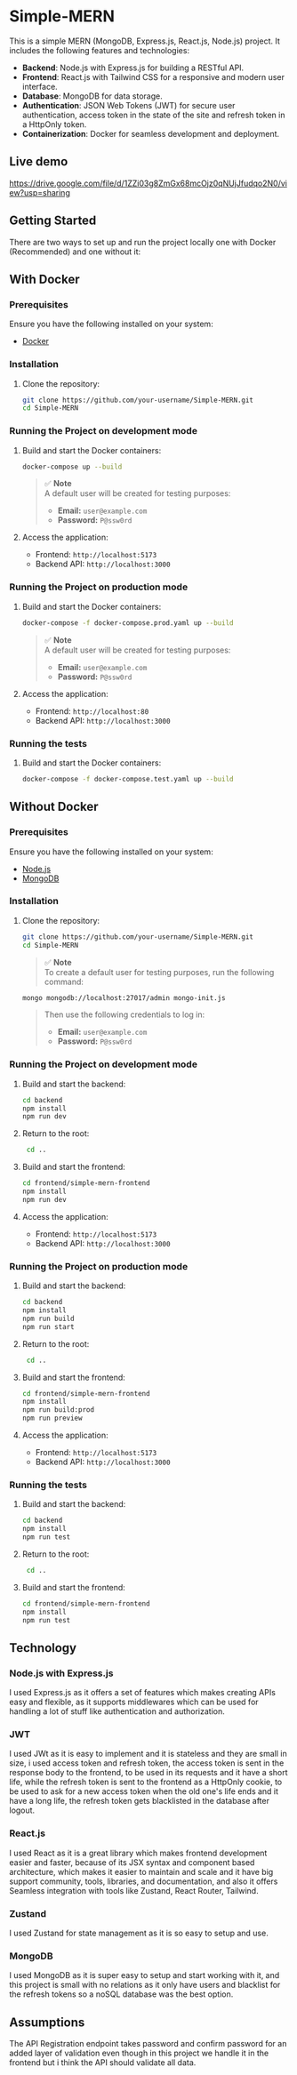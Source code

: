 # Simple-MERN

This is a simple MERN (MongoDB, Express.js, React.js, Node.js) project. It includes the following features and technologies:

- **Backend**: Node.js with Express.js for building a RESTful API.
- **Frontend**: React.js with Tailwind CSS for a responsive and modern user interface.
- **Database**: MongoDB for data storage.
- **Authentication**: JSON Web Tokens (JWT) for secure user authentication, access token in the state of the site and refresh token in a HttpOnly token.
- **Containerization**: Docker for seamless development and deployment.

## Live demo

https://drive.google.com/file/d/1ZZi03g8ZmGx68mcOjz0qNUjJfudqo2N0/view?usp=sharing

## Getting Started

There are two ways to set up and run the project locally one with Docker (Recommended) and one without it:

## With Docker

### Prerequisites

Ensure you have the following installed on your system:

- [Docker](https://www.docker.com/)

### Installation

1. Clone the repository:
   ```bash
   git clone https://github.com/your-username/Simple-MERN.git
   cd Simple-MERN
   ```

### Running the Project on development mode

1. Build and start the Docker containers:

   ```bash
   docker-compose up --build
   ```

   > ✅ **Note**  
   > A default user will be created for testing purposes:
   >
   > - **Email:** `user@example.com`
   > - **Password:** `P@ssw0rd`

2. Access the application:
   - Frontend: `http://localhost:5173`
   - Backend API: `http://localhost:3000`

### Running the Project on production mode

1. Build and start the Docker containers:

   ```bash
   docker-compose -f docker-compose.prod.yaml up --build
   ```

   > ✅ **Note**  
   > A default user will be created for testing purposes:
   >
   > - **Email:** `user@example.com`
   > - **Password:** `P@ssw0rd`

2. Access the application:

   - Frontend: `http://localhost:80`
   - Backend API: `http://localhost:3000`

### Running the tests

1. Build and start the Docker containers:

   ```bash
   docker-compose -f docker-compose.test.yaml up --build
   ```

## Without Docker

### Prerequisites

Ensure you have the following installed on your system:

- [Node.js](https://nodejs.org/)
- [MongoDB](https://www.mongodb.com/)

### Installation

1. Clone the repository:

   ```bash
   git clone https://github.com/your-username/Simple-MERN.git
   cd Simple-MERN
   ```

   > ✅ **Note**  
   > To create a default user for testing purposes, run the following command:

   ```bash
   mongo mongodb://localhost:27017/admin mongo-init.js
   ```

   > Then use the following credentials to log in:
   >
   > - **Email:** `user@example.com`
   > - **Password:** `P@ssw0rd`

### Running the Project on development mode

1. Build and start the backend:

   ```bash
   cd backend
   npm install
   npm run dev
   ```

2. Return to the root:

   ```bash
    cd ..
   ```

3. Build and start the frontend:

   ```bash
   cd frontend/simple-mern-frontend
   npm install
   npm run dev
   ```

4. Access the application:
   - Frontend: `http://localhost:5173`
   - Backend API: `http://localhost:3000`

### Running the Project on production mode

1. Build and start the backend:

   ```bash
   cd backend
   npm install
   npm run build
   npm run start
   ```

2. Return to the root:

   ```bash
    cd ..
   ```

3. Build and start the frontend:

   ```bash
   cd frontend/simple-mern-frontend
   npm install
   npm run build:prod
   npm run preview
   ```

4. Access the application:

   - Frontend: `http://localhost:5173`
   - Backend API: `http://localhost:3000`

### Running the tests

1. Build and start the backend:

   ```bash
   cd backend
   npm install
   npm run test
   ```

2. Return to the root:

   ```bash
    cd ..
   ```

3. Build and start the frontend:

   ```bash
   cd frontend/simple-mern-frontend
   npm install
   npm run test
   ```

## Technology

### Node.js with Express.js

I used Express.js as it offers a set of features which makes creating APIs easy and flexible, as it supports middlewares which can be used for handling a lot of stuff like authentication and authorization.

### JWT

I used JWt as it is easy to implement and it is stateless and they are small in size, i used access token and refresh token, the access token is sent in the response body to the frontend, to be used in its requests and it have a short life, while the refresh token is sent to the frontend as a HttpOnly cookie, to be used to ask for a new access token when the old one's life ends and it have a long life, the refresh token gets blacklisted in the database after logout.

### React.js

I used React as it is a great library which makes frontend development easier and faster, because of its JSX syntax
and component based architecture, which makes it easier to maintain and scale and it have big support community, tools, libraries, and documentation, and also it offers Seamless integration with tools like Zustand, React Router, Tailwind.

### Zustand

I used Zustand for state management as it is so easy to setup and use.

### MongoDB

I used MongoDB as it is super easy to setup and start working with it, and this project is small with no relations as it only have users and blacklist for the refresh tokens so a noSQL database was the best option.

## Assumptions

The API Registration endpoint takes password and confirm password for an added layer of validation even though in this project we handle it in the frontend but i think the API should validate all data.
